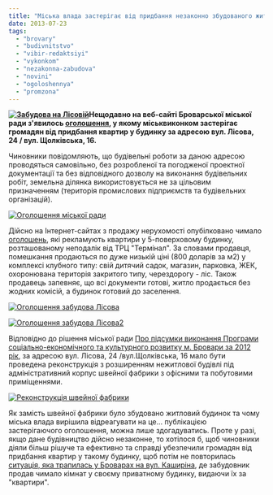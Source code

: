 ```yaml
---
title: "Міська влада застерігає від придбання незаконно збудованого житла у промзоні Броварів"
date: 2013-07-23
tags: 
  - "brovary"
  - "budivnitstvo"
  - "vibir-redaktsiyi"
  - "vykonkom"
  - "nezakonna-zabudova"
  - "novini"
  - "ogoloshennya"
  - "promzona"
---
```


**[![Забудова на Лісовій](https://mpz.brovary.org/wp-content/uploads/2013/07/Zabudova-na-Lisoviy.jpg)](https://mpz.brovary.org/wp-content/uploads/2013/07/Zabudova-na-Lisoviy.jpg)Нещодавно на веб-сайті Броварської міської ради з'явилось [оголошення](http://brovary.kiev.ua/zasterіgaєmo-vas-vіd-pridbannya-nezakonno-zbudovanogo-zhitla), у якому міськвиконком застерігає громадян від придбання квартир у будинку за адресою вул. Лісова, 24 / вул. Щолківська, 16.**

Чиновники повідомляють, що будівельні роботи за даною адресою проводяться самовільно, без розробленої та погодженої проектної документації та без відповідного дозволу на виконання будівельних робіт, земельна ділянка використовується не за цільовим призначенням (територія промислових підприємств та будівельних організацій).

[![Оголошення міської ради](https://mpz.brovary.org/wp-content/uploads/2013/07/Ogoloshennya-miskoyi-radi.jpg)](https://mpz.brovary.org/wp-content/uploads/2013/07/Ogoloshennya-miskoyi-radi.jpg)

Дійсно на Інтернет-сайтах з продажу нерухомості опубілковано чимало [оголошень](http://realt.ua/Db2/?vid=_11220332_74468515&idNp=111000&Rms=1#Scene_1), які рекламують квартири у 5-поверховому будинку, розташованому неподалік від ТРЦ "Термінал". За словами продавця, помешкання продаються по дуже низькій ціні (800 доларів за м2) у комплексі клубного типу: свій дитячий садок, магазин, парковка, ЖЕК, охоронювана територія закритого типу, черездорогу - ліс. Також продавець запевняє, що всі документи готові, житло продається без жодних комісій, а будинок готовий до заселення.

[![Оголошення забудова Лісова](https://mpz.brovary.org/wp-content/uploads/2013/07/Ogoloshennya-zabudova-Lisova.jpg)](https://mpz.brovary.org/wp-content/uploads/2013/07/Ogoloshennya-zabudova-Lisova.jpg)

[![Оголошення забудова Лісова2](https://mpz.brovary.org/wp-content/uploads/2013/07/Ogoloshennya-zabudova-Lisova2.jpg)](https://mpz.brovary.org/wp-content/uploads/2013/07/Ogoloshennya-zabudova-Lisova2.jpg)

Відповідно до рішення міської ради [Про підсумки виконання Програми соціально-економічного та культурного розвитку м. Бровари за 2012 рік](http://docs.pravo-znaty.org.ua/p7291/18.04.2013/938-32-06), за адресою вул. Лісова, 24 /вул.Щолківська, 16 мало бути проведена реконструкція з розширенням нежитлової будівлі під адміністративний корпус швейної фабрики з офісними та побутовими приміщеннями.

[![Реконструкція швейної фабрики](https://mpz.brovary.org/wp-content/uploads/2013/07/Rekonstruktsiya-shveynoyi-fabriki.jpg)](https://mpz.brovary.org/wp-content/uploads/2013/07/Rekonstruktsiya-shveynoyi-fabriki.jpg)

Як замість швейної фабрики було збудовано житловий будинок та чому міська влада вирішила відреагувати на це... публікацією застерігаючого оголошення, можна лише здогадуватись. Проте у разі, якщо дане будівництво дійсно незаконне, то хотілося б, щоб чиновники діяли більш рішуче та ефективно та справді убезпечили громадян від придбання квартир у такому будинку, щоб потім не повторилась [ситуація, яка трапилась у Броварах на вул. Каширіна](https://mpz.brovary.org/tag/kashirina/), де забудовник продав чимало кімнат у своєму приватному будинку, видаючи їх за "квартири".

